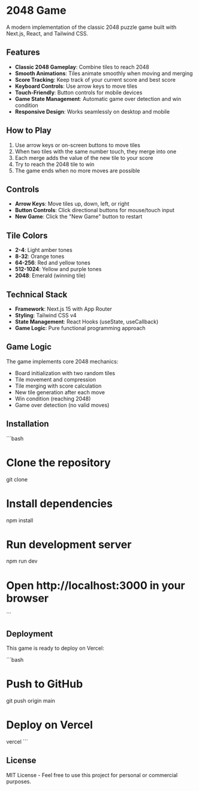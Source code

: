 # 2048 Game

A modern implementation of the classic 2048 puzzle game built with Next.js, React, and Tailwind CSS.

## Features

- **Classic 2048 Gameplay**: Combine tiles to reach 2048
- **Smooth Animations**: Tiles animate smoothly when moving and merging
- **Score Tracking**: Keep track of your current score and best score
- **Keyboard Controls**: Use arrow keys to move tiles
- **Touch-Friendly**: Button controls for mobile devices
- **Game State Management**: Automatic game over detection and win condition
- **Responsive Design**: Works seamlessly on desktop and mobile

## How to Play

1. Use arrow keys or on-screen buttons to move tiles
2. When two tiles with the same number touch, they merge into one
3. Each merge adds the value of the new tile to your score
4. Try to reach the 2048 tile to win
5. The game ends when no more moves are possible

## Controls

- **Arrow Keys**: Move tiles up, down, left, or right
- **Button Controls**: Click directional buttons for mouse/touch input
- **New Game**: Click the "New Game" button to restart

## Tile Colors

- **2-4**: Light amber tones
- **8-32**: Orange tones
- **64-256**: Red and yellow tones
- **512-1024**: Yellow and purple tones
- **2048**: Emerald (winning tile)

## Technical Stack

- **Framework**: Next.js 15 with App Router
- **Styling**: Tailwind CSS v4
- **State Management**: React Hooks (useState, useCallback)
- **Game Logic**: Pure functional programming approach

## Game Logic

The game implements core 2048 mechanics:
- Board initialization with two random tiles
- Tile movement and compression
- Tile merging with score calculation
- New tile generation after each move
- Win condition (reaching 2048)
- Game over detection (no valid moves)

## Installation

\`\`\`bash
# Clone the repository
git clone <repository-url>

# Install dependencies
npm install

# Run development server
npm run dev

# Open http://localhost:3000 in your browser
\`\`\`

## Deployment

This game is ready to deploy on Vercel:

\`\`\`bash
# Push to GitHub
git push origin main

# Deploy on Vercel
vercel
\`\`\`

## License

MIT License - Feel free to use this project for personal or commercial purposes.
